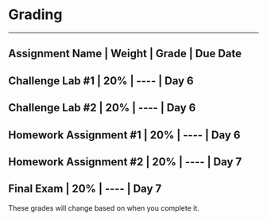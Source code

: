 # Grading

---------------------------------------------------------------------------
Assignment Name        |   Weight  | Grade    |  Due Date
---------------------------------------------------------------------------
Challenge Lab #1       |   20%     | ----     | Day 6
---------------------------------------------------------------------------
Challenge Lab #2       |   20%     | ----     | Day 6
---------------------------------------------------------------------------
Homework Assignment #1 |   20%     | ----     | Day 6
---------------------------------------------------------------------------
Homework Assignment #2 |   20%     | ----     | Day 7
---------------------------------------------------------------------------
Final Exam             |   20%     | ----     | Day 7
---------------------------------------------------------------------------

These grades will change based on when you complete it.